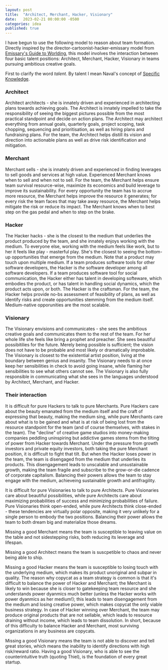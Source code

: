 ```yaml
---
layout: post
title:  "Architect, Merchant, Hacker, Visionary"
date:   2023-02-21 00:00:00 -0500
categories: idea
published: true
---
```


I have begun to use the following model to reason about team formation. Directly inspired by the director-cartoonist-hacker-emissary model from [Emissary's Guide to Worlding](https://worldto.live/), this model involves the interaction between four basic talent positions: Architect, Merchant, Hacker, Visionary in teams pursuing ambitious creative goals.

First to clarify the word *talent*. By talent I mean Naval's concept of [Specific Knowledge](https://nav.al/specific-knowledge).

### Architect
Architect architects - she is innately driven and experienced in architecting plans towards achieving goals. The Architect is innately impelled to take the responsibility of seeing the biggest pictures possible from the most practical standpoint and decide on action plans. The Architect may architect everything from annual goals, quarterly goals, project scoping, task chopping, sequencing and prioritisation, as well as hiring plans and fundraising plans. For the team, the Architect helps distill its vision and direction into actionable plans as well as drive risk identification and mitigation.

### Merchant
Merchant sells - she is innately driven and experienced in finding leverages to sell goods and services at high value. Experienced Merchant knows when to sell and when not to sell. For the team, the Merchant helps ensure team survival resource-wise, maximize its economics and build leverage to improve its sustainability. For every opportunity the team has to accrue more resource, the Merchant helps improve the resource it generates; for every risk the team faces that may take away resource, the Merchant helps mitigate the risk or reduce its impact. The Merchant knows when to best step on the gas pedal and when to step on the brake.

### Hacker
The Hacker hacks - she is the closest to the medium that underlies the product produced by the team, and she innately enjoys working with the medium. To everyone else, working with the medium feels like work, but to her it feels like play - masterful play. She's the closest to seeing the bottom-up opportunities that emerge from the medium. Note that a product may touch upon multiple medium. If a team produces software tools for other software developers, the Hacker is *the* software developer among all software developers. If a team produces software tool for social communication, the Hacker either has talent in developing softeware, which embodies the product, or has talent in handling social dynamics, which the product acts upon, or both. The Hacker is the craftsman. For the team, the Hacker helps provide no-bs assessment of feasibility of plans, as well as identify risks and create opportunities stemming from the medium itself. Medium-native opporunities are the most scalable.

### Visionary
The Visionary envisions and communicates - she sees the ambitious creative goals and communicates them to the rest of the team. For her whole life she feels like bring a prophet and preacher. She sees beautiful possibitilies for the future. Merely being possible is sufficient; the vision does not have to be probable and most likely or dramatically improbable. The Visionary is closest to the existential artist position, living at the boundary between genius and insanity. The Visionary needs to at once keep her sensibilities in check to avoid going insane, while flaming her sensibilities to see what others cannot see. The Visionary is also fully responsible in communicating what she sees in the languages understood by Architect, Merchant, and Hacker.

### Their interaction

It is difficult for pure Hackers to talk to pure Merchants. Pure Hackers care about the beauty emanated from the medium itself and the craft of expressing that beauty, making the medium sing, while pure Merchants care about what is to be gained and what is at risk of being lost from the resource standpoint for the team (and of course themselves, with stakes in the team). The "decline" of creative game studios into money-making companies peddling uninspiring but addictive games stems from the tilting of power from Hacker towards Merchant. Under the pressure from growth investors and private equity investors, both taking the pure Merchant position, it is difficult to fight that tilt. But when the Hacker loses power in the team, the team is disengaged from the medium that underlies its products. This disengagement leads to unscalable and unsustainable growth, making the team fragile and subscribe to the grow-or-die cadence of corporate capitalism. Balancing their powers allows the team to stay engage with the medium, achieveing sustainable growth and antifragility.

It is difficult for pure Visionaries to talk to pure Architects. Pure Visionaries care about beautiful possibilities, while pure Architects care about maximizing probabilities of success and minimizing probabilities of failure. Pure Visionaries think open-ended, while pure Architects think close-ended - these tendencies are virtually polar opposite, making it very unlikely for a single person to embody the two positions. Balancing their power allows the team to both dream big and materialize those dreams.

Missing a good Merchant means the team is susceptible to leaving value on the table and not sidestepping risks, both reducing its leverage and lifespan.

Missing a good Architect means the team is suscpetible to chaos and never being able to ship.

Missing a good Hacker means the team is susceptible to losing touch with the underlying medium, which makes its product unoriginal and subpar in quality. The reason why copycat as a team strategy is common is that it's difficult to balance the power of Hacker and Merchant; the Merchant is likely to win because she is closer to gatekeeping team resource and she understands power dyanmics much better (unless the Hacker works with power dyanmics as her medium!); this leads to team disengagement from the medium and losing creative power, which makes copycat the only viable business strategy. In case of Hacker winning over Merchant, the team may produce original products that are not sellable, which leads to resource draining without income, which leads to team dissolution. In short, because of this difficulty to balance Hacker and Merchant, most surviving organizations in any business are copycats.

Missing a good Visionary means the team is not able to discover and tell great stories, which means the inability to identify directions with high risk/reward ratio. Having a good Visionary, who is able to see the counterintuitive truth (quoting Thiel), is the foundation of every great startup.